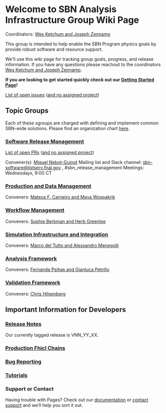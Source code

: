 # Welcome to SBN Analysis Infrastructure Group Wiki Page

Coordinators: [Wes Ketchum and Joseph Zennamo](mailto:wketchum@fnal.gov,jaz8600@fnal.gov)

This group is intended to help enable the SBN Program physics goals by provide robust software and resource support. 

We'll use this wiki page for tracking group goals, progress, and release information. If you have any questions please reachout to the coordinators [Wes Ketchum and Joseph Zennamo](mailto:wketchum@fnal.gov,jaz8600@fnal.gov). 

**If you are looking to get started quickly check out our [Getting Started Page](gettingstarted.md)!**

[List of open issues](https://github.com/issues?q=is%3Aopen+is%3Aissue+org%3ASBNSoftware+archived%3Afalse) ([and no assigned project](https://github.com/issues?q=is%3Aopen+is%3Aissue+org%3ASBNSoftware+archived%3Afalse+no%3Aproject))

## Topic Groups

Each of these sgroups are charged with defining and implement common SBN-wide solutions. Please find an organization chart [here](sbnai_orgchart.md). 

### [Software Release Management](rm.md)

[List of open PRs](https://github.com/pulls?q=is%3Aopen+is%3Apr+org%3ASBNSoftware+archived%3Afalse) ([and no assigned project](https://github.com/pulls?q=is%3Aopen+is%3Apr+org%3ASBNSoftware+archived%3Afalse+no%3Aproject))

Convener(s): [Miquel Nebot-Guinot](mailto:)
Mailing list and Slack channel: [sbn-software@listserv.fnal.gov](mailto:) , #sbn_release_management
Meetings: Wednesdays, 9:00 CT
<!-- Goal is to maintain high-quality releases of SBN-specific software packages -->

### [Production and Data Management](https://sbnsoftware.github.io/sbn/sbnprod_wiki/Wiki)

Conveners: [Mateus F. Carneiro and Maya Wospakrik](mailto:sbn-mc-prod@fnal.gov)

<!-- Work with SCD & SBN to maintain production & data-management schemes -->

### [Workflow Management](WorkflowManagement/workflow.md)

Conveners: [Sophie Berkman and Herb Greenlee](mailto:)

<!-- Work with SCD & SBN to maintain production & data-management schemes -->

### [Simulation Infrastructure and Integration](sim.md)

Conveners: [Marco del Tutto and Alessandro Menegolli](mailto:)

<!-- Develop infrastructure to support a data-driven detector simulation and maintain its consistent configuration -->

### [Analysis Framework](ana.md)

Conveners: [Fernanda Psihas and Gianluca Petrillo](mailto:)

<!-- Develops infrastructure to process & analyze data & MC in a consistent way. -->

### [Validation Framework](validation.md)

Conveners: [Chris Hilgenberg](mailto:)

<!-- Study and develop improved beamline simulations and uncertainties. -->

## Important Information for Developers

### [Release Notes](releasenote.md)

Our currently tagged release is VNN_YY_XX.

### [Production Fhicl Chains](prodfcl.md)

### [Bug Reporting](bug.md)

### [Tutorials](gettingstarted.md) 

### Support or Contact

Having trouble with Pages? Check out our [documentation](https://help.github.com/categories/github-pages-basics/) or [contact support](https://github.com/contact) and we’ll help you sort it out.

